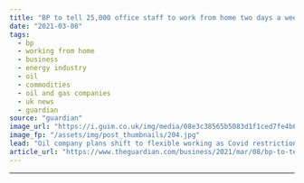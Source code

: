 ```yaml
---
title: "BP to tell 25,000 office staff to work from home two days a week"
date: "2021-03-08"
tags: 
  - bp
  - working from home
  - business
  - energy industry
  - oil
  - commodities
  - oil and gas companies
  - uk news
  - guardian
source: "guardian"
image_url: "https://i.guim.co.uk/img/media/08e3c38565b5083d1f1ced7fe4b691f068fd9c3e/0_0_4395_2639/master/4395.jpg?width=460&quality=85&auto=format&fit=max&s=29425eb51ab07b3937f7c0bccecfc5ae"
image_fp: "/assets/img/post_thumbnails/204.jpg"
lead: "Oil company plans shift to flexible working as Covid restrictions begin to easeBP has told 25,000 office-based staff that they will be expected to work from home for two days a week as part of a post-pandemic shift to flexible working patterns.The gl..."
article_url: "https://www.theguardian.com/business/2021/mar/08/bp-to-tell-25000-office-staff-to-work-from-home-two-days-a-week"
---
```


---
